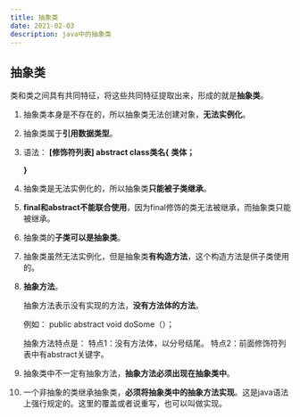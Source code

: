 ```yaml
---
title: 抽象类
date: ‎2021-0‎2‎-0‎3
description: java中的抽象类
---
```




## 抽象类

类和类之间具有共同特征，将这些共同特征提取出来，形成的就是**抽象类**。

1. 抽象类本身是不存在的，所以抽象类无法创建对象，**无法实例化**。

2. 抽象类属于**引用数据类型**。

3. 语法：
   **[修饰符列表] abstract class类名{**
   		**类体；**

   **}**

4. 抽象类是无法实例化的，所以抽象类**只能被子类继承**。

5. **final和abstract不能联合使用**，因为final修饰的类无法被继承，而抽象类只能被继承。

6. 抽象类的**子类可以是抽象类**。

7. 抽象类虽然无法实例化，但是抽象类**有构造方法**，这个构造方法是供子类使用的。

8. **抽象方法**。

   抽象方法表示没有实现的方法，**没有方法体的方法**。

   例如：
   public abstract void doSome（）；

   抽象方法特点是：
   		特点1：没有方法体，以分号结尾。
   		特点2：前面修饰符列表中有abstract关键字。

9. 抽象类中不一定有抽象方法，**抽象方法必须出现在抽象类中**。

10. 一个非抽象的类继承抽象类，**必须将抽象类中的抽象方法实现**。这是java语法上强行规定的。这里的覆盖或者说重写，也可以叫做实现。

